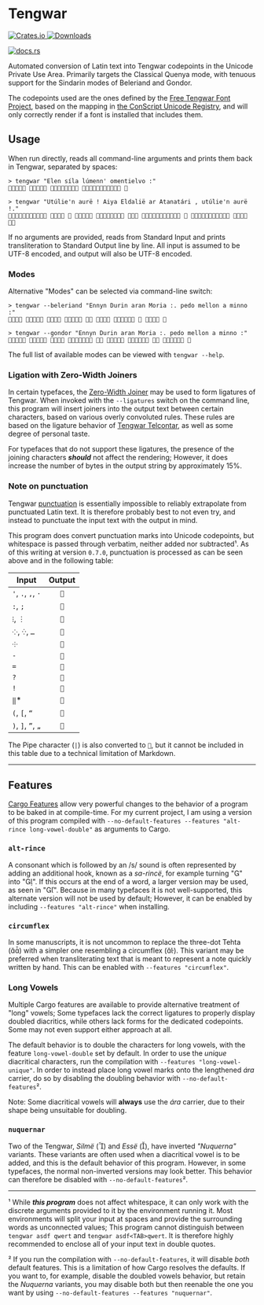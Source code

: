 # Tengwar

[
![Crates.io](https://img.shields.io/crates/v/tengwar?logo=rust&style=for-the-badge&label=crate)
![Downloads](https://img.shields.io/crates/d/tengwar?style=flat-square)
](https://crates.io/crates/tengwar)

[
![docs.rs](https://docs.rs/tengwar/badge.svg?style=for-the-badge)
](https://docs.rs/tengwar)

Automated conversion of Latin text into Tengwar codepoints in the Unicode Private Use Area.
Primarily targets the Classical Quenya mode, with tenuous support for the Sindarin modes of Beleriand and Gondor.

The codepoints used are the ones defined by the [Free Tengwar Font Project](http://freetengwar.sourceforge.net/mapping.html),
    based on the mapping in [the ConScript Unicode Registry](https://en.wikipedia.org/wiki/Tengwar#ConScript_Unicode_Registry),
    and will only correctly render if a font is installed that includes them.

## Usage

When run directly, reads all command-line arguments and prints them back in Tengwar, separated by spaces:

    > tengwar "Elen síla lúmenn' omentielvo :"
        

    > tengwar "Utúlie'n aurë ! Aiya Eldalië ar Atanatári , utúlie'n aurë !."
              

If no arguments are provided, reads from Standard Input and prints transliteration to Standard Output line by line.
All input is assumed to be UTF-8 encoded, and output will also be UTF-8 encoded.

### Modes

Alternative "Modes" can be selected via command-line switch:

    > tengwar --beleriand "Ennyn Durin aran Moria :. pedo mellon a minno :"
             

    > tengwar --gondor "Ennyn Durin aran Moria :. pedo mellon a minno :"
             

The full list of available modes can be viewed with `tengwar --help`.

### Ligation with Zero-Width Joiners

In certain typefaces, the [Zero-Width Joiner](https://en.wikipedia.org/wiki/Zero-width_joiner) may be used to form ligatures of Tengwar.
When invoked with the `--ligatures` switch on the command line, this program will insert joiners into the output text between certain characters, based on various overly convoluted rules.
These rules are based on the ligature behavior of [Tengwar Telcontar](http://freetengwar.sourceforge.net/tengtelc.html), as well as some degree of personal taste.

For typefaces that do not support these ligatures, the presence of the joining characters ***should*** not affect the rendering;
However, it does increase the number of bytes in the output string by approximately 15%.

### Note on punctuation

Tengwar [punctuation](https://at.mansbjorkman.net/teng_punctuation.htm) is essentially impossible to reliably extrapolate from punctuated Latin text.
It is therefore probably best to not even try, and instead to punctuate the input text with the output in mind.

This program does convert punctuation marks into Unicode codepoints, but whitespace is passed through verbatim, neither added nor subtracted¹.
As of this writing at version `0.7.0`, punctuation is processed as can be seen above and in the following table:

| Input             | Output |
|-------------------|:------:|
|`'`, `.`, `,`, `·` | `` |
|`:`, `;`           | `` |
|`⁝`, `︙`           | `` |
|`⁘`, `⁛`, `…`      | `` |
|`⸭`                | `` |
|`-`                | `` |
|`=`                | `` |
|`?`                | `` |
|`!`                | `` |
|`‖`*               | `` |
|`(`, `[`, `“`      | `` |
|`)`, `]`, `”`, `„` | `` |

The Pipe character (`|`) is also converted to ``, but it cannot be included in this table due to a technical limitation of Markdown.

---

## Features

[Cargo Features](https://doc.rust-lang.org/cargo/reference/features.html#command-line-feature-options) allow very powerful changes to the behavior of a program to be baked in at compile-time.
For my current project, I am using a version of this program compiled with `--no-default-features --features "alt-rince long-vowel-double"` as arguments to Cargo.

### `alt-rince`

A consonant which is followed by an /s/ sound is often represented by adding an additional hook, known as a *sa-rincë*, for example turning "" into "".
If this occurs at the end of a word, a larger version may be used, as seen in "".
Because in many typefaces it is not well-supported, this alternate version will not be used by default;
However, it can be enabled by including `--features "alt-rince"` when installing.

### `circumflex`

In some manuscripts, it is not uncommon to replace the three-dot Tehta () with a simpler one resembling a circumflex ().
This variant may be preferred when transliterating text that is meant to represent a note quickly written by hand.
This can be enabled with `--features "circumflex"`.

### Long Vowels

Multiple Cargo features are available to provide alternative treatment of "long" vowels;
Some typefaces lack the correct ligatures to properly display doubled diacritics, while others lack forms for the dedicated codepoints.
Some may not even support either approach at all.

The default behavior is to double the characters for long vowels, with the feature `long-vowel-double` set by default.
In order to use the *unique* diacritical characters, run the compilation with `--features "long-vowel-unique"`.
In order to instead place long vowel marks onto the lengthened *ára* carrier, do so by disabling the doubling behavior with `--no-default-features`².

Note: Some diacritical vowels will **always** use the *ára* carrier, due to their shape being unsuitable for doubling.

### `nuquernar`

Two of the Tengwar, *Silmë* () and *Essë* (), have inverted *"Nuquerna"* variants.
These variants are often used when a diacritical vowel is to be added, and this is the default behavior of this program.
However, in some typefaces, the normal non-inverted versions may look better.
This behavior can therefore be disabled with `--no-default-features`².

---

¹ While ***this program*** does not affect whitespace, it can only work with the discrete arguments provided to it by the environment running it.
Most environments will split your input at spaces and provide the surrounding words as unconnected values;
This program cannot distinguish between `tengwar asdf qwert` and `tengwar asdf<TAB>qwert`.
It is therefore highly recommended to enclose all of your input text in double quotes.

² If you run the compilation with `--no-default-features`, it will disable *both* default features.
This is a limitation of how Cargo resolves the defaults.
If you want to, for example, disable the doubled vowels behavior, but retain the *Nuquerna* variants, you may disable both but then reenable the one you want by using `--no-default-features --features "nuquernar"`.
